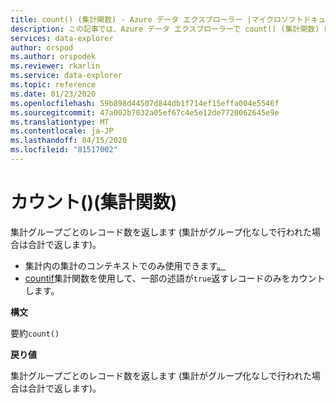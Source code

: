 ```yaml
---
title: count() (集計関数) - Azure データ エクスプローラー |マイクロソフトドキュメント
description: この記事では、Azure データ エクスプローラーで count() (集計関数) について説明します。
services: data-explorer
author: orspod
ms.author: orspodek
ms.reviewer: rkarlin
ms.service: data-explorer
ms.topic: reference
ms.date: 01/23/2020
ms.openlocfilehash: 59b898d44507d844db1f714ef15effa004e5546f
ms.sourcegitcommit: 47a002b7032a05ef67c4e5e12de7720062645e9e
ms.translationtype: MT
ms.contentlocale: ja-JP
ms.lasthandoff: 04/15/2020
ms.locfileid: "81517002"
---
```

# <a name="count-aggregation-function"></a>カウント()(集計関数)

集計グループごとのレコード数を返します (集計がグループ化なしで行われた場合は合計で返します)。

* 集計内の集計のコンテキストでのみ使用できます[。](summarizeoperator.md)
* [countif](countif-aggfunction.md)集計関数を使用して、一部の述語が`true`返すレコードのみをカウントします。

**構文**

要約`count()`

**戻り値**

集計グループごとのレコード数を返します (集計がグループ化なしで行われた場合は合計で返します)。
